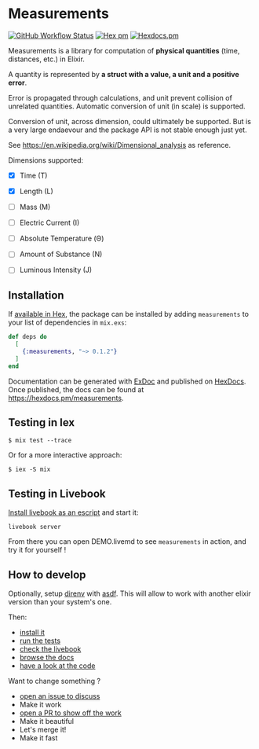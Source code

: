 # Measurements


[![GitHub Workflow Status](https://img.shields.io/github/actions/workflow/status/asmodehn/measurements.ex/elixir.yml?style=flat)](https://github.com/asmodehn/measurements.ex/actions) [![Hex pm](https://img.shields.io/hexpm/v/measurements.svg?style=flat)](https://hex.pm/packages/measurements) [![Hexdocs.pm](https://img.shields.io/badge/hex-docs-lightgreen.svg)](https://hexdocs.pm/measurements/)

Measurements is a library for computation of **physical quantities** (time, distances, etc.) in Elixir.

A quantity is represented by **a struct with a value, a unit and a positive error**.

Error is propagated through calculations, and unit prevent collision of unrelated quantities.
Automatic conversion of unit (in scale) is supported.

Conversion of unit, across dimension, could ultimately be supported.
But is a very large endaevour and the package API is not stable enough just yet.

See https://en.wikipedia.org/wiki/Dimensional_analysis as reference.

Dimensions supported:
- [X] Time (T)
- [X] Length (L)
- [ ] Mass (M)
- [ ] Electric Current (I)
- [ ] Absolute Temperature (Θ)
- [ ] Amount of Substance (N)
- [ ] Luminous Intensity (J)


## Installation

If [available in Hex](https://hex.pm/docs/publish), the package can be installed
by adding `measurements` to your list of dependencies in `mix.exs`:

```elixir
def deps do
  [
    {:measurements, "~> 0.1.2"}
  ]
end
```

Documentation can be generated with [ExDoc](https://github.com/elixir-lang/ex_doc)
and published on [HexDocs](https://hexdocs.pm). Once published, the docs can
be found at <https://hexdocs.pm/measurements>.


## Testing in Iex

```
$ mix test --trace
```

Or for a more interactive approach:

```
$ iex -S mix
```

## Testing in Livebook

[Install livebook as an escript](https://github.com/livebook-dev/livebook#escript) and start it:

```
livebook server
```

From there you can open DEMO.livemd to see `measurements` in action, and try it for yourself !


## How to develop

Optionally, setup [direnv](https://direnv.net/) with [asdf](https://github.com/asdf-vm/asdf). 
This will allow to work with another elixir version than your system's one.

Then:
- [install it](#installation)
- [run the tests](#testing-in-iex)
- [check the livebook](#testing-in-livebook)
- [browse the docs](https://hexdocs.pm/measurements)
- [have a look at the code](https://github.com/asmodehn/measurements.ex)

Want to change something ?
  - [open an issue to discuss](https://github.com/asmodehn/measurements.ex/issues)
  - Make it work
  - [open a PR to show off the work](https://github.com/asmodehn/measurements.ex/pulls)
  - Make it beautiful
  - Let's merge it! 
  - Make it fast